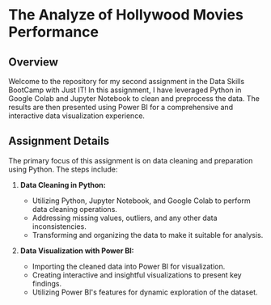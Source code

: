 # The Analyze of Hollywood Movies Performance

## Overview

Welcome to the repository for my second assignment in the Data Skills BootCamp with Just IT! In this assignment, I have leveraged Python in Google Colab and Jupyter Notebook to clean and preprocess the data. The results are then presented using Power BI for a comprehensive and interactive data visualization experience.

## Assignment Details

The primary focus of this assignment is on data cleaning and preparation using Python. The steps include:

1. **Data Cleaning in Python:**
   - Utilizing Python, Jupyter Notebook, and Google Colab to perform data cleaning operations.
   - Addressing missing values, outliers, and any other data inconsistencies.
   - Transforming and organizing the data to make it suitable for analysis.

2. **Data Visualization with Power BI:**
   - Importing the cleaned data into Power BI for visualization.
   - Creating interactive and insightful visualizations to present key findings.
   - Utilizing Power BI's features for dynamic exploration of the dataset.
